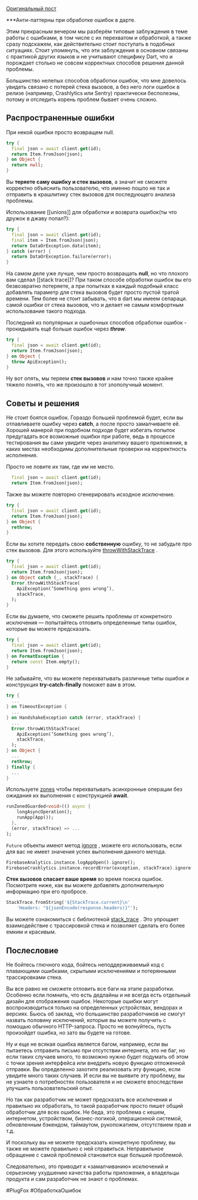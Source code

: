 [Оригинальный пост](https://plugfox.dev/error-handling-and-anti-patterns/)

***Анти-паттерны при обработке ошибок в дарте.

Этим прекрасным вечером мы разберём типовые заблуждения в теме работы с ошибками, в том числе с их перехватом и обработкой, а также сразу подскажем, как действительно стоит поступать в подобных ситуациях. Стоит упомянуть, что эти заблуждения в основном связаны с практикой других языков и не учитывают специфику Dart, что и порождает столько не совсем корректных способов решения данной проблемы.

Большинство нелепых способов обработки ошибок, что мне довелось увидеть связано с потерей стека вызовов, а без него логи ошибок в релизе (например, Crashlytics или Sentry) практически бесполезны, потому и отследить корень проблем бывает очень сложно.

## Распространенные ошибки

При некой ошибки просто возвращем null.

```dart
try {
  final json = await client.get(id);
  return Item.fromJson(json);
} on Object {
  return null;
}
```

Вы **теряете саму ошибку и стек вызовов**, а значит не сможете корректно объяснить пользователю, что именно пошло не так и отправить в крашлитику стек вызовов для последующего анализа проблемы.

Использование [[unions]] для обработки и возврата ошибок(ты что дружок в джаву попал?):

```dart
try {
  final json = await client.get(id);
  final item = Item.fromJson(json);
  return DataOrException.data(item);
} catch (error) {
  return DataOrException.failure(error);
}
```

На самом деле уже лучше, чем просто возвращать **null**, но что плохого вам сделал [[stack trace]]? При таком способе обработки ошибок вы его безвозвратно потеряете, а при попытках в каждый подобный класс добавлять параметр для стека вызовов будет просто пустой тратой времени. Тем более не стоит забывать, что в dart мы имеем сепараци. самой ошибки от стека вызовов, что и делает не самым комфортным использование такого подхода.

Последний из популярных и ошибочных способов обработки ошибок - прокидывать ещё больше ошибок через ***throw***.

```dart
try {
  final json = await client.get(id);
  return Item.fromJson(json);
} on Object {
  throw ApiException();
}
```

Ну вот опять, мы теряем **стек вызовов** и нам точно также крайне тяжело понять, что же произошло в тот злополучный момент.

## Советы и решения

Не стоит боятся ошибок. Гораздо большей проблемой будет, если вы отлавливаете ошибку через **catch**, а после просто замалчиваете её.  
Хорошей манерой при подобном подходе будет избегать попыток предугадать все возможные ошибки при работе, ведь в процессе тестирования вы сами увидите через аналитику вашего приложения, в каких местах необходимы дополнительные проверки на корректность исполнения.

Просто не ловите их там, где им не место.

```dart
  final json = await client.get(id);
  return Item.fromJson(json);
```

Также вы можете повторно сгенерировать исходное исключение.

```dart
try {
  final json = await client.get(id);
  return Item.fromJson(json);
} on Object {
  rethrow;
}
```

Если вы хотите передать свою **собственную** ошибку, то не забудьте про стек вызовов. Для этого используйте [throwWithStackTrace](https://api.dart.dev/stable/2.18.2/dart-core/Error/throwWithStackTrace.html) .

```dart
try {
  final json = await client.get(id);
  return Item.fromJson(json);
} on Object catch (_, stackTrace) {
  Error.throwWithStackTrace(
    ApiException(‘Something goes wrong’),
    stackTrace,
  );
}
```

Если вы думаете, что сможете решить проблемы от конкретного исключения — попытайтесь отловить определенные типы ошибок, которые вы можете предсказать.

```dart
try {
  final json = await client.get(id);
  return Item.fromJson(json);
} on FormatException {
  return const Item.empty();
}
```

Не забывайте, что вы можете перехватывать различные типы ошибок и конструкция **try-catch-finally** поможет вам в этом.

```dart
try {
  ...
} on TimeoutException {
  ...
} on HandshakeException catch (error, stackTrace) {
  ...
  Error.throwWithStackTrace(
    ApiException(‘Something goes wrong’),
    stackTrace,
  );
} on Object {
  ...
  rethrow;
} finally {
  ...
}
```

Используете [zones](https://api.dart.dev/stable/2.18.2/dart-async/runZonedGuarded.html) чтобы перехватывать асинхронные операции без ожидания их выполнения с конструкцией **await**.

```dart
runZonedGuarded<void>(() async {
    longAsyncOperation();
    runApp(App());
  },
  (error, stackTrace) => ...
);
```

`Future` объекты имеют метод [ignore](https://api.dart.dev/stable/2.18.2/dart-async/FutureExtensions/ignore.html) , можете его использовать, если для вас не имеет значения успех выполнения данного метода.

```dart
FirebaseAnalytics.instance.logAppOpen().ignore();
FirebaseCrashlytics.instance.recordError(exception, stackTrace).ignore();
```

**Стек вызовов спасает ваше время** во время поиска ошибок. Посмотрите ниже, как вы можете добавлять дополнительную информацию при его пробросе.

```dart
StackTrace.fromString('${StackTrace.current}\n'
    'Headers: "${jsonEncode(response.headers)}"');
```

Вы можете ознакомиться с библиотекой [stack_trace](https://pub.dev/packages/stack_trace) . Это упрощает взаимодействие с трассировкой стека и позволяет сделать его более емким и красивым.

## Послесловие

Не бойтесь глючного кода, бойтесь неподдерживаемый код с плавающими ошибками, скрытыми исключениями и потерянными трассировками стека.

Вы все равно не сможете отловить все баги на этапе разработки. Особенно если помнить, что есть дедлайны и не всегда есть отдельный дизайн для отображения ошибок. Некоторые ошибки могут воспроизводиться только на определенных устройствах, вендорах и версиях. Бьюсь об заклад, что большинство разработчиков не смогут назвать половину исключений, которые вы можете получить с помощью обычного HTTP-запроса. Просто не волнуйтесь, пусть произойдет ошибка, но зато вы будете на готове.

Ну и еще не всякая ошибка является багом, например, если вы пытаетесь отправить письмо при отсутствии интернета, это не баг, но если таких случаев много, то возможно нужно будет подумать об этом с точки зрения интерфейса или внедрить новую функцию отложенной отправки. Вы определенно захотите реализовать эту функцию, если увидите много таких случаев. И если вы не выявите эту проблему, вы не узнаете о потребностях пользователя и не сможете впоследствии улучшить пользовательский опыт.

Но так как разработчик не может предсказать все исключения и правильно их обработать, то такой разработчик просто пишет общий обработчик для всех ошибок. Не беда, это проблема с кешем, интернетом, устройством, бизнес-логикой, операционной системой, обновленным бэкендом, таймаутом, рукопожатием, отсутствием прав и т.д.
  
И поскольку вы не можете предсказать конкретную проблему, вы также не можете правильно с ней справиться. Неправильное обращение с самой проблемой становится еще большей проблемой.
  
Следовательно, это приводит к «замалчиванию» исключений и серьезному ухудшению качества работы приложения, а владельцы продукта и сам разработчик не знают о проблемах.



#PlugFox  #ОбработкаОшибок